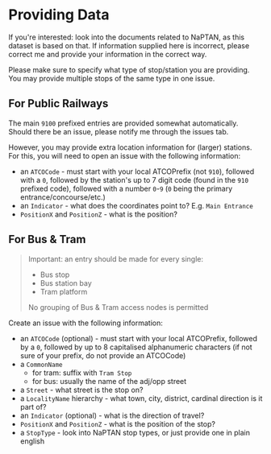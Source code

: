 # Providing Data

If you're interested: look into the documents related to NaPTAN, as this dataset is based on that. If information supplied here is incorrect, please correct me and provide your information in the correct way.

Please make sure to specify what type of stop/station you are providing. You may provide multiple stops of the same type in one issue.

## For Public Railways

The main `9100` prefixed entries are provided somewhat automatically. Should there be an issue, please notify me through the issues tab.

However, you may provide extra location information for (larger) stations. For this, you will need to open an issue with the following information:
- an `ATCOCode` - must start with your local ATCOPrefix (not `910`), followed with a `0`, followed by the station's up to 7 digit code (found in the `910` prefixed code), followed with a number `0`-`9` (`0` being the primary entrance/concourse/etc.)
- an `Indicator` - what does the coordinates point to? E.g. `Main Entrance`
- `PositionX` and `PositionZ` - what is the position?

## For Bus & Tram

> Important: an entry should be made for every single:
> - Bus stop
> - Bus station bay
> - Tram platform
>
> No grouping of Bus & Tram access nodes is permitted

Create an issue with the following information:
- an `ATCOCode` (optional) - must start with your local ATCOPrefix, followed by a `0`, followed by up to 8 capitalised alphanumeric characters (if not sure of your prefix, do not provide an ATCOCode)
- a `CommonName`
  - for tram: suffix with `Tram Stop`
  - for bus: usually the name of the adj/opp street
- a `Street` - what street is the stop on?
- a `LocalityName` hierarchy - what town, city, district, cardinal direction is it part of?
- an `Indicator` (optional) - what is the direction of travel?
- `PositionX` and `PositionZ` - what is the position of the stop?
- a `StopType` - look into NaPTAN stop types, or just provide one in plain english
